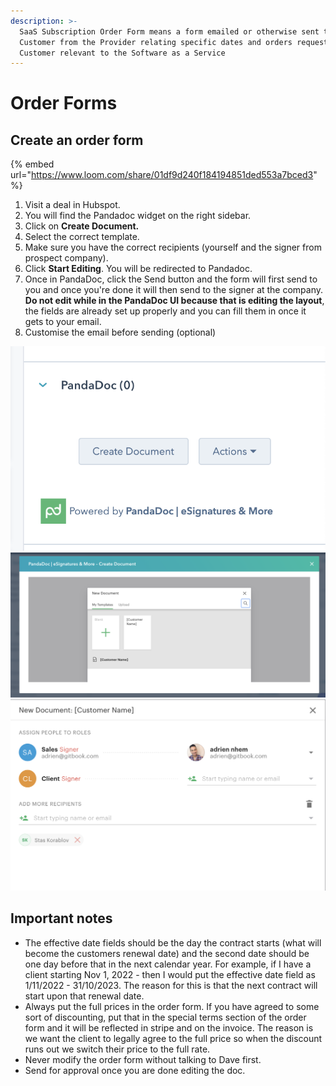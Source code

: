 ```yaml
---
description: >-
  SaaS Subscription Order Form means a form emailed or otherwise sent to the
  Customer from the Provider relating specific dates and orders requested by the
  Customer relevant to the Software as a Service
---
```


# Order Forms

## Create an order form

{% embed url="https://www.loom.com/share/01df9d240f184194851ded553a7bced3" %}

1. Visit a deal in Hubspot.
2. You will find the Pandadoc widget on the right sidebar.
3. Click on **Create Document.**
4. Select the correct template.
5. Make sure you have the correct recipients (yourself and the signer from prospect company).
6. Click **Start Editing**. You will be redirected to Pandadoc.
7. Once in PandaDoc, click the Send button and the form will first send to you and once you're done it will then send to the signer at the company. **Do not edit while in the PandaDoc UI because that is editing the layout**, the fields are already set up properly and you can fill them in once it gets to your email.
8. Customise the email before sending (optional)

![3](<../.gitbook/assets/Screenshot 2021-11-23 at 16.48.36.png>) ![4](<../.gitbook/assets/Screenshot 2021-11-23 at 16.52.39.png>) ![](<../.gitbook/assets/Screenshot 2021-11-23 at 16.54.58.png>)

## Important notes

* The effective date fields should be the day the contract starts (what will become the customers renewal date) and the second date should be one day before that in the next calendar year. For example, if I have a client starting Nov 1, 2022 - then I would put the effective date field as 1/11/2022 - 31/10/2023. The reason for this is that the next contract will start upon that renewal date.
* Always put the full prices in the order form. If you have agreed to some sort of discounting, put that in the special terms section of the order form and it will be reflected in stripe and on the invoice. The reason is we want the client to legally agree to the full price so when the discount runs out we switch their price to the full rate.
* Never modify the order form without talking to Dave first.
* Send for approval once you are done editing the doc.
